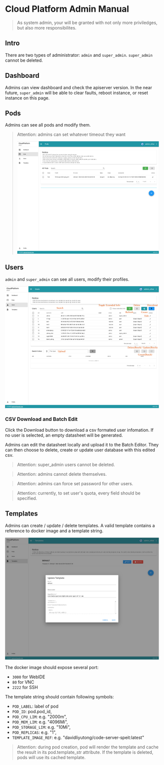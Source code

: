 # Cloud Platform Admin Manual

> As system admin, your will be granted with not only more priviledges, but also more responsibilites.

## Intro

There are two types of administrator: `admin` and `super_admin`. `super_admin` cannot be deleted.

## Dashboard

Admins can view dashboard and check the apiserver version. In the near future, `super_admin` will be able to clear faults, reboot instance, or reset instance on this page.

## Pods

Admins can see all pods and modify them.

> Attention: admins can set whatever timeout they want
>
> ![2](img/admin_manual_2.png)

## Users

`admin` and `super_admin` can see all users, modify their profiles.

![1](img/admin_manual_1.png)

### CSV Download and Batch Edit

Click the Download button to download a csv formated user infomation. If no user is selected, an empty datasheet will be generated.

Admins can edit the datasheet locally and upload it to the Batch Editor. They can then choose to delete, create or update user database with this edited csv.

> Attention: super_admin users cannot be deleted.

> Attention: admins cannot delete themselves.

> Attention: admins can force set password for other users.

> Attention: currently, to set user's quota, every field should be specified.

## Templates

Admins can create / update / delete templates. A valid template contains a reference to docker image and a template string.

![3](img/admin_manual_3.png)

The docker image should expose several port:

- `3000` for WebIDE
- `80` for VNC
- `2222` for SSH

The template string should contain following symbols:

- `POD_LABEL`: label of pod
- `POD_ID`: pod.pod_id,
- `POD_CPU_LIM`: e.g. "2000m",
- `POD_MEM_LIM`: e.g. "4096Mi",
- `POD_STORAGE_LIM`: e.g. "10Mi",
- `POD_REPLICAS`: e.g. "1",
- `TEMPLATE_IMAGE_REF`: e.g. "davidliyutong/code-server-speit:latest"

> Attention: during pod creation, pod will render the template and cache the result in its pod.template_str attribute. If the template is deleted, pods will use its cached template.
